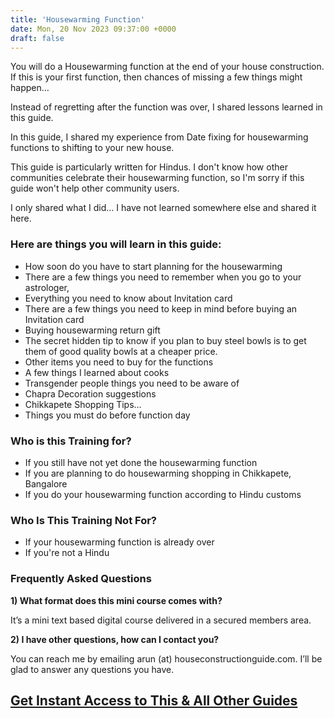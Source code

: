 ```yaml
---
title: 'Housewarming Function'
date: Mon, 20 Nov 2023 09:37:00 +0000
draft: false
---
```


You will do a Housewarming function at the end of your house construction. If this is your first function, then chances of missing a few things might happen…

Instead of regretting after the function was over, I shared lessons learned in this guide.

In this guide, I shared my experience from Date fixing for housewarming functions to shifting to your new house.

This guide is particularly written for Hindus. I don't know how other communities celebrate their housewarming function, so I'm sorry if this guide won't help other community users.

I only shared what I did… I have not learned somewhere else and shared it here.

### Here are things you will learn in this guide:

*   How soon do you have to start planning for the housewarming
*   There are a few things you need to remember when you go to your astrologer,
*   Everything you need to know about Invitation card
*   There are a few things you need to keep in mind before buying an Invitation card
*   Buying housewarming return gift
*   The secret hidden tip to know if you plan to buy steel bowls is to get them of good quality bowls at a cheaper price.
*   Other items you need to buy for the functions
*   A few things I learned about cooks
*   Transgender people things you need to be aware of
*   Chapra Decoration suggestions
*   Chikkapete Shopping Tips…
*   Things you must do before function day

### Who is this Training for?

*   If you still have not yet done the housewarming function
*   If you are planning to do housewarming shopping in Chikkapete, Bangalore
*   If you do your housewarming function according to Hindu customs

### Who Is This Training Not For?

*   If your housewarming function is already over
*   If you're not a Hindu

### Frequently Asked Questions

****1) What format does this mini course comes with?****

It’s a mini text based digital course delivered in a secured members area. 

****2) I have other questions, how can I contact you?****

You can reach me by emailing arun (at) houseconstructionguide.com. I’ll be glad to answer any questions you have.

## [Get Instant Access to This & All Other Guides](https://houseconstructionguide.com/products/#all-access-pass)